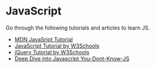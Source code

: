 # JavaScript

Go through the following tutorials and articles to learn JS.

* [MDN JavaSript Tutorial](https://developer.mozilla.org/en-US/docs/Learn/JavaScript)
* [JavaScript Tutorial by W3Schools](https://www.w3schools.com/js/)
* [jQuery Tutorial by W3Schools](https://www.w3schools.com/jquery/default.asp)
* [Deep Dive into Javascript You-Dont-Know-JS](https://github.com/getify/You-Dont-Know-JS)


